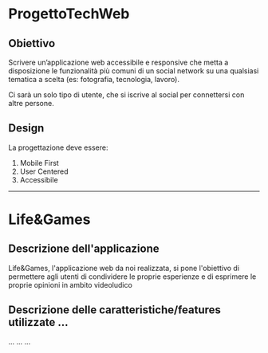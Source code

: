 # ProgettoTechWeb

## Obiettivo
Scrivere un’applicazione web accessibile e
responsive che metta a disposizione le
funzionalità più comuni di un social network
su una qualsiasi tematica a scelta (es:
fotografia, tecnologia, lavoro).

Ci sarà un solo tipo di utente, che si iscrive al
social per connettersi con altre persone. 

## Design
La progettazione deve essere:
1. Mobile First
2. User Centered
3. Accessibile

---
# Life&Games
## Descrizione dell'applicazione
Life&Games, l'applicazione web da noi realizzata, si pone l'obiettivo di permettere agli utenti di condividere le proprie esperienze e di esprimere le proprie opinioni in ambito videoludico

## Descrizione delle caratteristiche/features utilizzate ...
...
...
...